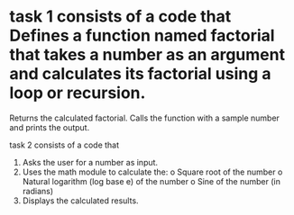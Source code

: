 # task 1 consists of a code that Defines a function named factorial that takes a number as an argument and calculates its factorial using a loop or recursion.
Returns the calculated factorial.
Calls the function with a sample number and prints the output.

task 2 consists of a code that
1.   Asks the user for a number as input.
2.   Uses the math module to calculate the:
o   Square root of the number
o   Natural logarithm (log base e) of the number
o   Sine of the number (in radians)
3.   Displays the calculated results.
